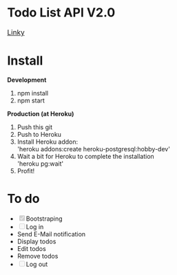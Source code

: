 <h1>Todo List API V2.0</h1>
<a href="https://taiweituan-todo-v2.herokuapp.com" style="font-size:16px;">Linky</a>

<h1>Install</h1>
<b>Development</b>
<ol>
    <li>npm install</li>
    <li>npm start</li>
</ol>
<b>Production (at Heroku)</b>
<ol>
    <li>Push this git</li>
    <li>Push to Heroku</li>
    <li>Install Heroku addon: <br> 'heroku addons:create heroku-postgresql:hobby-dev'</li>
    <li>Wait a bit for Heroku to complete the installation<br>'heroku pg:wait'</li>
    <li>Profit!</li>
</ol>
<h1>To do</h1>
<ul>
    <li><input type="checkbox" disabled checked>Bootstraping</li>
    <li><input type="checkbox" disabled>Log in</li>
    <li>Send E-Mail notification</li>
    <li>Display todos</li>
    <li>Edit todos</li>
    <li>Remove todos</li>
    <li><input type="checkbox" disabled>Log out</li>
</ul>